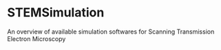 # STEMSimulation
An overview of available simulation softwares for Scanning Transmission Electron Microscopy
